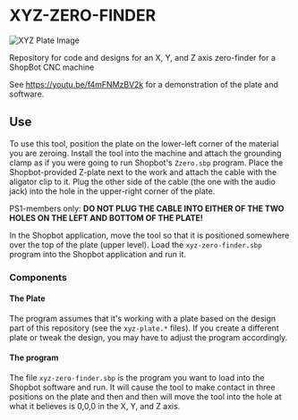 # XYZ-ZERO-FINDER

![XYZ Plate Image](https://github.com/tachoknight/xyz-zero-finder/blob/master/xyz-plate.png)

Repository for code and designs for an X, Y, and Z axis zero-finder for a ShopBot CNC machine

See https://youtu.be/f4mFNMzBV2k for a demonstration of the plate and software.

## Use
To use this tool, position the plate on the lower-left corner of the material you are zeroing. Install the tool into the machine and attach the grounding clamp as if you were going to run Shopbot's `Zzero.sbp` program. Place the Shopbot-provided Z-plate next to the work and attach the cable with the aligator clip to it. Plug the other side of the cable (the one with the audio jack) into the hole in the upper-right corner of the plate. 

PS1-members only: **DO NOT PLUG THE CABLE INTO EITHER OF THE TWO HOLES ON THE LEFT AND BOTTOM OF THE PLATE!**

In the Shopbot application, move the tool so that it is positioned somewhere over the top of the plate (upper level). Load the `xyz-zero-finder.sbp` program into the Shopbot application and run it.

### Components
#### The Plate
The program assumes that it's working with a plate based on the design part of this repository (see the `xyz-plate.*` files). If you create a different plate or tweak the design, you may have to adjust the program accordingly.
#### The program
The file `xyz-zero-finder.sbp` is the program you want to load into the Shopbot software and run. It will cause the tool to make contact in three positions on the plate and then and then will move the tool into the hole at what it believes is 0,0,0 in the X, Y, and Z axis. 


